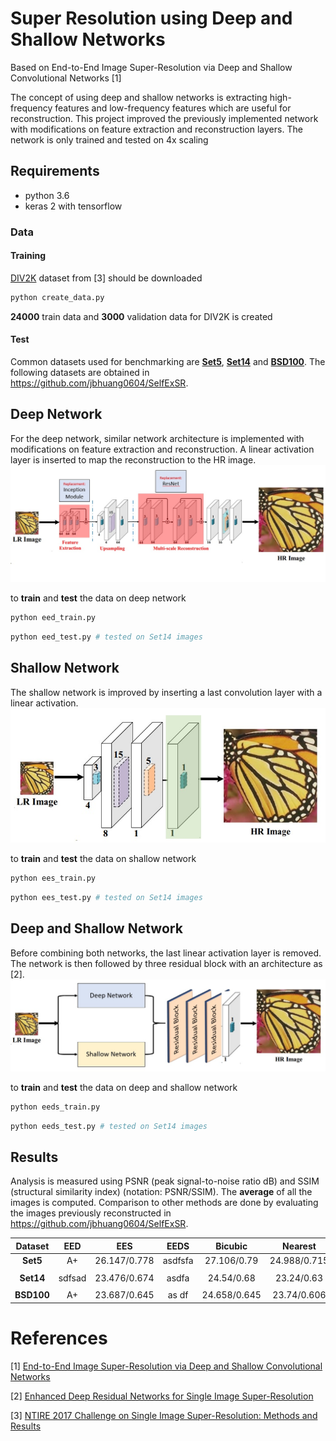 # Super Resolution using Deep and Shallow Networks
Based on End-to-End Image Super-Resolution via Deep and Shallow Convolutional Networks [1]

The concept of using deep and shallow networks is extracting high-frequency features and low-frequency features which are useful for reconstruction. This project improved the previously implemented network with modifications on feature extraction and reconstruction layers. The network is only trained and tested on 4x scaling

## Requirements
- python 3.6
- keras 2 with tensorflow

### Data 
#### Training
[DIV2K](https://data.vision.ee.ethz.ch/cvl/DIV2K/) dataset from [3] should be downloaded
```python
python create_data.py
```
**24000** train data and **3000** validation data for DIV2K is created

#### Test
Common datasets used for benchmarking are [**Set5**](https://uofi.box.com/shared/static/kfahv87nfe8ax910l85dksyl2q212voc.zip), [**Set14**](https://uofi.box.com/shared/static/igsnfieh4lz68l926l8xbklwsnnk8we9.zip) and [**BSD100**](https://uofi.box.com/shared/static/qgctsplb8txrksm9to9x01zfa4m61ngq.zip). The following datasets are obtained in https://github.com/jbhuang0604/SelfExSR. 

## Deep Network
For the deep network, similar network architecture is implemented with modifications on feature extraction and reconstruction. A linear activation layer is inserted to map the reconstruction to the HR image. 
![](images/deep_network.jpg)

to **train** and **test** the data on deep network
```python
python eed_train.py
```
```python
python eed_test.py # tested on Set14 images
```

## Shallow Network
The shallow network is improved by inserting a last convolution layer with a linear activation.
![](images/shallow_network.jpg)

to **train** and **test** the data on shallow network
```python
python ees_train.py
```
```python
python ees_test.py # tested on Set14 images
```

## Deep and Shallow Network
Before combining both networks, the last linear activation layer is removed. The network is then followed by three residual block with an architecture as [2].
![](images/ds_network.jpg)

to **train** and **test** the data on deep and shallow network
```python
python eeds_train.py
```
```python
python eeds_test.py # tested on Set14 images
```

## Results
Analysis is measured using PSNR (peak signal-to-noise ratio dB) and SSIM (structural similarity index) (notation: PSNR/SSIM). The **average** of all the images is computed. Comparison to other methods are done by evaluating the images previously reconstructed in https://github.com/jbhuang0604/SelfExSR.

|  Dataset   | EED | EES | EEDS |Bicubic  | Nearest  |  ScSR    | SelfExSR | SRCNN  | A+ | 
|:----------:|:----------:|:------------------:|:--------------:|:------------:|:---------:|:----------:|:-------:|:----------:|:----------:|
| **Set5**   | A+	 |   26.147/0.778	| asdfsfa | 27.106/0.79	|   24.988/0.715	 |   27.738/0.808	| 28.93/0.847	|   28.69/0.835	|       --	      |    
||
| **Set14**  |   sdfsad	|   23.476/0.674	| asdfa |24.54/0.68	|   23.24/0.63	 |   24.98/0.702	| 26.014/0.735	|   25.596/0.72	|       --        	|  
||
| **BSD100** |  A+	|   23.687/0.645	| as df |  24.658/0.645	|  23.74/0.606	 |   25.295/0.677	| 25.547/0.692	|   25.382/0.68	|   19.732/0.676	|    


# References
[1] [End-to-End Image Super-Resolution via Deep and Shallow Convolutional Networks](https://arxiv.org/abs/1607.07680)

[2] [Enhanced Deep Residual Networks for Single Image Super-Resolution](https://arxiv.org/abs/1707.02921)

[3] [NTIRE 2017 Challenge on Single Image Super-Resolution: Methods and Results](http://personal.ie.cuhk.edu.hk/~ccloy/files/cvprw_2017_ntire.pdf)
